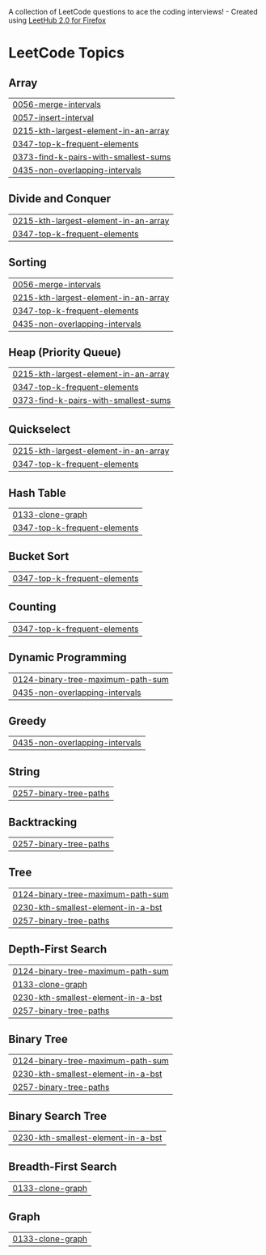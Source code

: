 A collection of LeetCode questions to ace the coding interviews! - Created using [LeetHub 2.0 for Firefox](https://github.com/maitreya2954/LeetHub-2.0-Firefox)
<!---LeetCode Topics Start-->
# LeetCode Topics
## Array
|  |
| ------- |
| [0056-merge-intervals](https://github.com/shricastic/leetcode-sols/tree/master/0056-merge-intervals) |
| [0057-insert-interval](https://github.com/shricastic/leetcode-sols/tree/master/0057-insert-interval) |
| [0215-kth-largest-element-in-an-array](https://github.com/shricastic/leetcode-sols/tree/master/0215-kth-largest-element-in-an-array) |
| [0347-top-k-frequent-elements](https://github.com/shricastic/leetcode-sols/tree/master/0347-top-k-frequent-elements) |
| [0373-find-k-pairs-with-smallest-sums](https://github.com/shricastic/leetcode-sols/tree/master/0373-find-k-pairs-with-smallest-sums) |
| [0435-non-overlapping-intervals](https://github.com/shricastic/leetcode-sols/tree/master/0435-non-overlapping-intervals) |
## Divide and Conquer
|  |
| ------- |
| [0215-kth-largest-element-in-an-array](https://github.com/shricastic/leetcode-sols/tree/master/0215-kth-largest-element-in-an-array) |
| [0347-top-k-frequent-elements](https://github.com/shricastic/leetcode-sols/tree/master/0347-top-k-frequent-elements) |
## Sorting
|  |
| ------- |
| [0056-merge-intervals](https://github.com/shricastic/leetcode-sols/tree/master/0056-merge-intervals) |
| [0215-kth-largest-element-in-an-array](https://github.com/shricastic/leetcode-sols/tree/master/0215-kth-largest-element-in-an-array) |
| [0347-top-k-frequent-elements](https://github.com/shricastic/leetcode-sols/tree/master/0347-top-k-frequent-elements) |
| [0435-non-overlapping-intervals](https://github.com/shricastic/leetcode-sols/tree/master/0435-non-overlapping-intervals) |
## Heap (Priority Queue)
|  |
| ------- |
| [0215-kth-largest-element-in-an-array](https://github.com/shricastic/leetcode-sols/tree/master/0215-kth-largest-element-in-an-array) |
| [0347-top-k-frequent-elements](https://github.com/shricastic/leetcode-sols/tree/master/0347-top-k-frequent-elements) |
| [0373-find-k-pairs-with-smallest-sums](https://github.com/shricastic/leetcode-sols/tree/master/0373-find-k-pairs-with-smallest-sums) |
## Quickselect
|  |
| ------- |
| [0215-kth-largest-element-in-an-array](https://github.com/shricastic/leetcode-sols/tree/master/0215-kth-largest-element-in-an-array) |
| [0347-top-k-frequent-elements](https://github.com/shricastic/leetcode-sols/tree/master/0347-top-k-frequent-elements) |
## Hash Table
|  |
| ------- |
| [0133-clone-graph](https://github.com/shricastic/leetcode-sols/tree/master/0133-clone-graph) |
| [0347-top-k-frequent-elements](https://github.com/shricastic/leetcode-sols/tree/master/0347-top-k-frequent-elements) |
## Bucket Sort
|  |
| ------- |
| [0347-top-k-frequent-elements](https://github.com/shricastic/leetcode-sols/tree/master/0347-top-k-frequent-elements) |
## Counting
|  |
| ------- |
| [0347-top-k-frequent-elements](https://github.com/shricastic/leetcode-sols/tree/master/0347-top-k-frequent-elements) |
## Dynamic Programming
|  |
| ------- |
| [0124-binary-tree-maximum-path-sum](https://github.com/shricastic/leetcode-sols/tree/master/0124-binary-tree-maximum-path-sum) |
| [0435-non-overlapping-intervals](https://github.com/shricastic/leetcode-sols/tree/master/0435-non-overlapping-intervals) |
## Greedy
|  |
| ------- |
| [0435-non-overlapping-intervals](https://github.com/shricastic/leetcode-sols/tree/master/0435-non-overlapping-intervals) |
## String
|  |
| ------- |
| [0257-binary-tree-paths](https://github.com/shricastic/leetcode-sols/tree/master/0257-binary-tree-paths) |
## Backtracking
|  |
| ------- |
| [0257-binary-tree-paths](https://github.com/shricastic/leetcode-sols/tree/master/0257-binary-tree-paths) |
## Tree
|  |
| ------- |
| [0124-binary-tree-maximum-path-sum](https://github.com/shricastic/leetcode-sols/tree/master/0124-binary-tree-maximum-path-sum) |
| [0230-kth-smallest-element-in-a-bst](https://github.com/shricastic/leetcode-sols/tree/master/0230-kth-smallest-element-in-a-bst) |
| [0257-binary-tree-paths](https://github.com/shricastic/leetcode-sols/tree/master/0257-binary-tree-paths) |
## Depth-First Search
|  |
| ------- |
| [0124-binary-tree-maximum-path-sum](https://github.com/shricastic/leetcode-sols/tree/master/0124-binary-tree-maximum-path-sum) |
| [0133-clone-graph](https://github.com/shricastic/leetcode-sols/tree/master/0133-clone-graph) |
| [0230-kth-smallest-element-in-a-bst](https://github.com/shricastic/leetcode-sols/tree/master/0230-kth-smallest-element-in-a-bst) |
| [0257-binary-tree-paths](https://github.com/shricastic/leetcode-sols/tree/master/0257-binary-tree-paths) |
## Binary Tree
|  |
| ------- |
| [0124-binary-tree-maximum-path-sum](https://github.com/shricastic/leetcode-sols/tree/master/0124-binary-tree-maximum-path-sum) |
| [0230-kth-smallest-element-in-a-bst](https://github.com/shricastic/leetcode-sols/tree/master/0230-kth-smallest-element-in-a-bst) |
| [0257-binary-tree-paths](https://github.com/shricastic/leetcode-sols/tree/master/0257-binary-tree-paths) |
## Binary Search Tree
|  |
| ------- |
| [0230-kth-smallest-element-in-a-bst](https://github.com/shricastic/leetcode-sols/tree/master/0230-kth-smallest-element-in-a-bst) |
## Breadth-First Search
|  |
| ------- |
| [0133-clone-graph](https://github.com/shricastic/leetcode-sols/tree/master/0133-clone-graph) |
## Graph
|  |
| ------- |
| [0133-clone-graph](https://github.com/shricastic/leetcode-sols/tree/master/0133-clone-graph) |
<!---LeetCode Topics End-->
